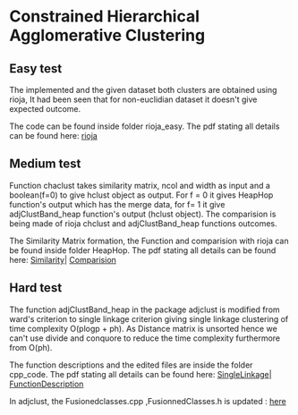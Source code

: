 # Constrained Hierarchical Agglomerative Clustering

## Easy test 
The implemented and the given dataset both clusters are obtained using rioja, It had been seen that for non-euclidian dataset it doesn't give expected outcome.

The code can be found inside folder rioja_easy. 
The pdf stating all details can be found here: [rioja](https://github.com/parismita/gsoc-2017/blob/master/rioja_easy/easy.pdf)

## Medium test 
Function chaclust takes similarity matrix, ncol and width as input and a boolean(f=0) to give hclust object as output. For f = 0 it gives HeapHop function's output which has the merge data, for f= 1 it give adjClustBand_heap function's output (hclust object).
The comparision is being made of rioja chclust and adjClustBand_heap functions outcomes. 

The Similarity Matrix formation, the Function and comparision with rioja can be found inside folder HeapHop. 
The pdf stating all details can be found here: [Similarity](https://github.com/parismita/gsoc-2017/blob/master/HeapHop/similarity.pdf)| [Comparision](https://github.com/parismita/gsoc-2017/blob/master/HeapHop/comp.pdf)

## Hard test 
The function adjClustBand_heap in the package adjclust is modified from ward's criterion to single linkage criterion giving single linkage clustering of time complexity O(plogp + ph).
As Distance matrix is unsorted hence we can't use divide and conquore to reduce the time complexity furthermore from O(ph).

The function descriptions and the edited files are inside the folder cpp_code. 
The pdf stating all details can be found here: [SingleLinkage](https://github.com/parismita/gsoc-2017/blob/master/cpp_codes/singleLinkage.pdf)| [FunctionDescription](https://github.com/parismita/gsoc-2017/blob/master/cpp_codes/FunctionDescription.pdf)

In adjclust, the Fusionedclasses.cpp ,FusionnedClasses.h is updated : [here](https://github.com/pneuvial/adjclust/compare/master...parismita:master)

